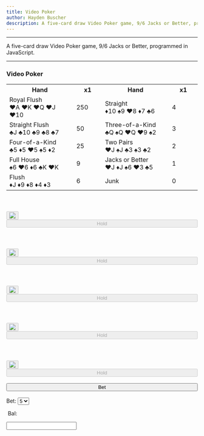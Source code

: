 ```yaml
---
title: Video Poker
author: Hayden Buscher
description: A five-card draw Video Poker game, 9/6 Jacks or Better, programmed in JavaScript.
---
```


<div class="border header">
<hr>
<p>A five-card draw Video Poker game, 9/6 Jacks or Better, programmed in JavaScript.
</p>
<hr>
</div>

### Video Poker
<link rel="stylesheet" type="text/css" href="css/poker.css">
<table style="max-width:800px">
<tr>
<th style="width:35%">Hand </th>
<th style="width:15%" id="tableMult1">x1</th>
<th style="width:35%">Hand</th>
<th style="width:15%" id="tableMult2">x1</th>
</tr>
<tr>
<td id="hand1">Royal Flush<br><span class="redText">♥A ♥K ♥Q ♥J ♥10</span></td>
<td id="table1">250</td>
<td id="hand6">Straight<br><span class="redText">♦10</span> ♠9 <span class="redText">♥8 ♦7</span> ♣6</td>
<td id="table6">4</td>
</tr>
<tr>
<td id="hand2">Straight Flush<br>♣J ♣10 ♣9 ♣8 ♣7</td>
<td id="table2">50</td>
<td id="hand7">Three-of-a-Kind<br>♣Q ♠Q <span class="redText">♥Q ♥9</span> ♠2</td>
<td id="table7">3</td>
</tr>
<tr>
<td id="hand3">Four-of-a-Kind<br>♣5 <span class="redText">♦5 ♥5</span> ♠5 <span class="redText">♦2</span></td>
<td id="table3">25</td>
<td id="hand8">Two Pairs<br><span class="redText">♥J</span> ♠J ♣3 ♠3 <span class="redText">♣2</span></td>
<td id="table8">2</td>
</tr>
<tr>
<td id="hand4">Full House<br>♠6 <span class="redText">♥6 ♦6</span> ♣K <span class="redText">♥K</span></td>
<td id="table4">9</td>
<td id="hand9">Jacks or Better<br><span class="redText">♥J ♦J</span> ♠6 <span class="redText">♥3</span> ♣5</td>
<td id="table9">1</td>
</tr>
<tr>
<td id="hand5">Flush<br><span class="redText">♦J ♦9 ♦8 ♦4 ♦3</span></td>
<td id="table5">6</td>
<td id="hand10">Junk</td>
<td id="table10">0</td>
</tr></table>
<div class="balls" style="max-width:800px">
<div class="cardDiv" id="cardDivF">
<h4 id='text1' class="holdText">&nbsp</h4>
<button class='imgButton' id='holdImg1' disabled onclick=hold(1)>
<img draggable="false" id='card1' src='js/cards/BLUE_BACK.svg'></button>
<button id='hold1' type="button" style="width:100%" disabled onclick=hold(1)>Hold</button>
</div>
<div class="cardDiv">
<h4 id='text2' class="holdText">&nbsp</h4>
<button class='imgButton' id='holdImg2' disabled onclick=hold(2)>
<img draggable="false" id='card2' src='js/cards/BLUE_BACK.svg'></button>
<button id='hold2' type="button" style="width:100%" disabled onclick=hold(2)>Hold</button>
</div>
<div class="cardDiv">
<h4 id='text3' class="holdText">&nbsp</h4>
<button class='imgButton' id='holdImg3' disabled onclick=hold(3)>
<img draggable="false" id='card3' src='js/cards/BLUE_BACK.svg'></button>
<button id='hold3' type="button" style="width:100%" disabled onclick=hold(3)>Hold</button>
</div>
<div class="cardDiv">
<h4 id='text4' class="holdText">&nbsp</h4>
<button class='imgButton' id='holdImg4' disabled onclick=hold(4)>
<img draggable="false" id='card4' src='js/cards/BLUE_BACK.svg'></button>
<button id='hold4' type="button" style="width:100%" disabled onclick=hold(4)>Hold</button>
</div>
<div class="cardDiv"  id="cardDivL" style="padding-right:00%">
<h4 id='text5' class="holdText">&nbsp</h4>
<button class='imgButton' id='holdImg5' disabled onclick=hold(5)>
<img draggable="false" id='card5' src='js/cards/BLUE_BACK.svg'></button>
<button id='hold5' type="button" style="width:100%" disabled onclick=hold(5)>Hold</button>
</div>
</div><br>
<button id='bet' type="button" style="width:100%;max-width:800px" onclick=betAmnt()> Bet</button><br><br>
<div style="display:inline"><p style="display:inline">Bet:</p>
<select id = "myList" onchange = updateTable()>
<option>1</option>
<option>2</option>
<option>3</option>
<option>4</option>
<option selected>5</option>
</select>
<div class="balDiv">
<p class="balText">&nbspBal: </p>
<input id="balanceDisp" class="balDisp" type="text" value="" readonly>
</div>
<script src="js/cards/cardparse.js"></script>
<script src="js/poker/poker.js"></script>